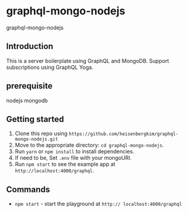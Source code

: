 # graphql-mongo-nodejs
graphql-mongo-nodejs


## Introduction

This is a server boilerplate using GraphQL and MongoDB. Support subscriptions using GraphQL Yoga. 

## prerequisite
nodejs
mongodb

## Getting started

1. Clone this repo using `https://github.com/heisenbergkim/graphql-mongo-nodejs.git`
2. Move to the appropriate directory: `cd graphql-mongo-nodejs`.
4. Run `yarn` or `npm install` to install dependencies.
5. If need to be, Set `.env` file with your mongoURI.
6. Run `npm start` to see the example app at `http://localhost:4000/graphql`.

## Commands

- `npm start` - start the playground at `http:// localhost:4000/graphql`
